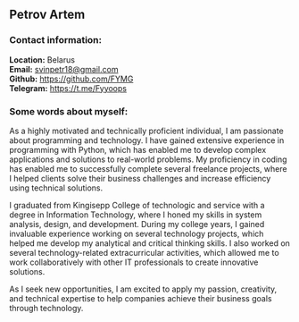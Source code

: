 ## Petrov Artem
### Contact information:
**Location:** Belarus \
**Email:** svinpetr18@gmail.com \
**Github:** <https://github.com/FYMG>  
**Telegram:** <https://t.me/Fyyoops>
### Some words about myself:
As a highly motivated and technically proficient individual, I am passionate about programming and technology. I have gained extensive experience in programming with Python, which has enabled me to develop complex applications and solutions to real-world problems. My proficiency in coding has enabled me to successfully complete several freelance projects, where I helped clients solve their business challenges and increase efficiency using technical solutions.

I graduated from Kingisepp College of technologic and service with a degree in Information Technology, where I honed my skills in system analysis, design, and development. During my college years, I gained invaluable experience working on several technology projects, which helped me develop my analytical and critical thinking skills. I also worked on several technology-related extracurricular activities, which allowed me to work collaboratively with other IT professionals to create innovative solutions.

As I seek new opportunities, I am excited to apply my passion, creativity, and technical expertise to help companies achieve their business goals through technology.